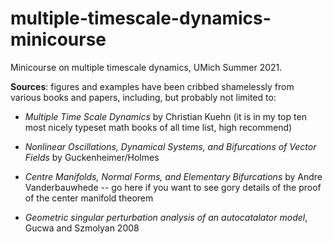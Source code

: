 # multiple-timescale-dynamics-minicourse

Minicourse on multiple timescale dynamics, UMich Summer 2021. 

**Sources**: figures and examples have been cribbed shamelessly from various books and papers, including, but probably not limited to:

* _Multiple Time Scale Dynamics_ by Christian Kuehn (it is in my top ten most nicely typeset math books of all time list, high recommend)

* _Nonlinear Oscillations, Dynamical Systems, and Bifurcations of Vector Fields_ by Guckenheimer/Holmes

* _Centre Manifolds, Normal Forms, and Elementary Bifurcations_ by Andre Vanderbauwhede -- go here if you want to see gory details of the proof of the center manifold theorem

* _Geometric singular perturbation analysis of an autocatalator model_, Gucwa and Szmolyan 2008
